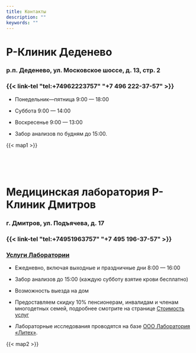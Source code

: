 ```yaml
---
title: Контакты
description: ""
keywords: ""
---
```


# Р-Клиник Деденево

### р.п. Деденево, ул. Московское шоссе, д. 13, стр. 2

### {{< link-tel "tel:+74962223757" "+7 496 222-37-57" >}}

* Понедельник—пятница 9:00 — 18:00
* Суббота 9:00 — 14:00
* Воскресенье 9:00 — 13:00

* Забор анализов по будням до 15:00.

{{< map1 >}}

&nbsp;

&nbsp;

# Медицинская лаборатория Р-Клиник Дмитров

### г. Дмитров, ул. Подъячева, д. 17

### {{< link-tel "tel:+74951963757" "+7 495 196-37-57" >}}

### [Услуги Лаборатории](/uslugi/analizy/)

* Ежедневно, включая выходные и праздничные дни 8:00 — 16:00
* Забор анализов до 15:00 (каждую субботу взятие крови бесплатно)
* Возможность выезда на дом

* Предоставляем скидку 10% пенсионерам, инвалидам и членам многодетных семей, подробнее смотрите на странице [Стоимость услуг](/visit/stoimost-uslug#скидка-10-на-лабораторные-исследования-пенсионерам-инвалидам-и-членам-многодетных-семей)

* Лабораторные исследования проводятся на базе [ООО Лаборатория «Литех»](https://analyz24.ru).

{{< map2 >}}